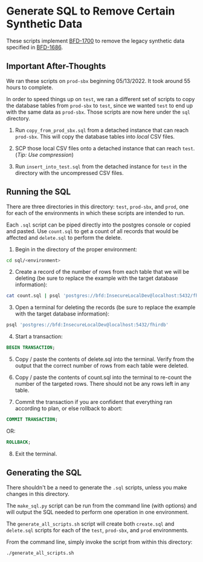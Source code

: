 # Generate SQL to Remove Certain Synthetic Data

These scripts implement [BFD-1700](https://jira.cms.gov/browse/BFD-1700) to remove the legacy synthetic data specified in [BFD-1686](https://jira.cms.gov/browse/BFD-1686).

## Important After-Thoughts

We ran these scripts on `prod-sbx` beginning 05/13/2022. It took around 55 hours to complete.

In order to speed things up on `test`, we ran a different set of scripts to copy the database tables from `prod-sbx` to `test`, since we wanted `test` to end up with the same data as `prod-sbx`. Those scripts are now here under the `sql` directory.

1. Run `copy_from_prod_sbx.sql` from a detached instance that can reach `prod-sbx`. This will copy the database tables into *local* CSV files.

2. SCP those local CSV files onto a detached instance that can reach `test`. (*Tip: Use compression*)

3. Run `insert_into_test.sql` from the detached instance for `test` in the directory with the uncompressed CSV files.


## Running the SQL

There are three directories in this directory: `test`, `prod-sbx`, and `prod`, one for each of the environments in which these scripts are intended to run.

Each `.sql` script can be piped directly into the postgres console or copied and pasted. Use `count.sql` to get a count of all records that would be affected and `delete.sql` to perform the delete.

1. Begin in the directory of the proper environment:

```bash
cd sql/<environment>
```

2. Create a record of the number of rows from each table that we will be deleting (be sure to replace the example with the target database information):

```bash
cat count.sql | psql 'postgres://bfd:InsecureLocalDev@localhost:5432/fhirdb' | tee deleted_rows_$(date +%Y-%m-%d--%H-%M-%S).log
```

3. Open a terminal for deleting the records (be sure to replace the example with the target database information):

```sql
psql 'postgres://bfd:InsecureLocalDev@localhost:5432/fhirdb'
```

4. Start a transaction:

```sql
BEGIN TRANSACTION;
```

5. Copy / paste the contents of delete.sql into the terminal. Verify from the output that the correct number of rows from each table were deleted.

6. Copy / paste the contents of count.sql into the terminal to re-count the number of the targeted rows. There should not be any rows left in any table.

7. Commit the transaction if you are confident that everything ran according to plan, or else rollback to abort:

```sql
COMMIT TRANSACTION;
```

OR:

```sql
ROLLBACK;
```

8. Exit the terminal.

## Generating the SQL

There shouldn't be a need to generate the `.sql` scripts, unless you make changes in this directory.

The `make_sql.py` script can be run from the command line (with options) and will output the SQL needed to perform one operation in one environment.

The `generate_all_scripts.sh` script will create both `create.sql` and `delete.sql` scripts for each of the `test`, `prod-sbx`, and `prod` environments.

From the command line, simply invoke the script from within this directory:

```bash
./generate_all_scripts.sh
```
